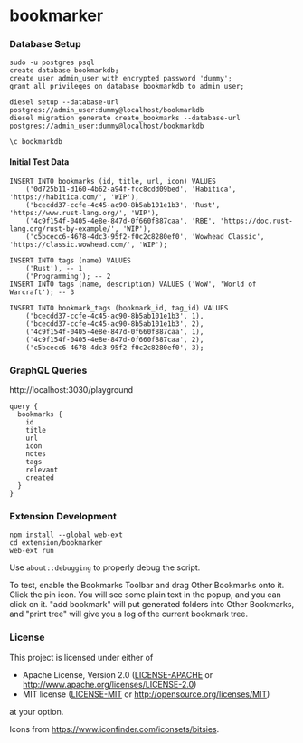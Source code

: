 # bookmarker

### Database Setup

```
sudo -u postgres psql
create database bookmarkdb;
create user admin_user with encrypted password 'dummy';
grant all privileges on database bookmarkdb to admin_user;
```

```
diesel setup --database-url postgres://admin_user:dummy@localhost/bookmarkdb
diesel migration generate create_bookmarks --database-url postgres://admin_user:dummy@localhost/bookmarkdb

\c bookmarkdb
```

#### Initial Test Data

```
INSERT INTO bookmarks (id, title, url, icon) VALUES
    ('0d725b11-d160-4b62-a94f-fcc8cdd09bed', 'Habitica', 'https://habitica.com/', 'WIP'),
    ('bcecdd37-ccfe-4c45-ac90-8b5ab101e1b3', 'Rust', 'https://www.rust-lang.org/', 'WIP'),
    ('4c9f154f-0405-4e8e-847d-0f660f887caa', 'RBE', 'https://doc.rust-lang.org/rust-by-example/', 'WIP'),
    ('c5bcecc6-4678-4dc3-95f2-f0c2c8280ef0', 'Wowhead Classic', 'https://classic.wowhead.com/', 'WIP');

INSERT INTO tags (name) VALUES
    ('Rust'), -- 1
    ('Programming'); -- 2
INSERT INTO tags (name, description) VALUES ('WoW', 'World of Warcraft'); -- 3

INSERT INTO bookmark_tags (bookmark_id, tag_id) VALUES
    ('bcecdd37-ccfe-4c45-ac90-8b5ab101e1b3', 1),
    ('bcecdd37-ccfe-4c45-ac90-8b5ab101e1b3', 2),
    ('4c9f154f-0405-4e8e-847d-0f660f887caa', 1),
    ('4c9f154f-0405-4e8e-847d-0f660f887caa', 2),
    ('c5bcecc6-4678-4dc3-95f2-f0c2c8280ef0', 3);
```

### GraphQL Queries

http://localhost:3030/playground

```
query {
  bookmarks {
    id
    title
    url
    icon
    notes
    tags
    relevant
    created
  }
}
```

### Extension Development

```
npm install --global web-ext
cd extension/bookmarker
web-ext run
```

Use `about::debugging` to properly debug the script.

To test, enable the Bookmarks Toolbar and drag Other Bookmarks onto it. Click the pin icon. You
will see some plain text in the popup, and you can click on it. "add bookmark" will put
generated folders into Other Bookmarks, and "print tree" will give you a log of the current
bookmark tree.

### License

This project is licensed under either of

 * Apache License, Version 2.0 ([LICENSE-APACHE](LICENSE-APACHE) or http://www.apache.org/licenses/LICENSE-2.0)
 * MIT license ([LICENSE-MIT](LICENSE-MIT) or http://opensource.org/licenses/MIT)

at your option.

Icons from https://www.iconfinder.com/iconsets/bitsies.
